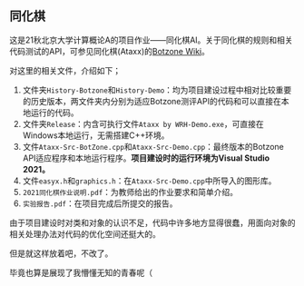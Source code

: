 ## **同化棋**

这是21秋北京大学计算概论A的项目作业——同化棋AI。关于同化棋的规则和相关代码测试的API，可参见同化棋(Ataxx)的[Botzone Wiki](https://wiki.botzone.org.cn/index.php?title=Ataxx)。

对这里的相关文件，介绍如下；

1) 文件夹`History-Botzone`和`History-Demo`：均为项目建设过程中相对比较重要的历史版本，两文件夹内分别为适应Botzone测评API的代码和可以直接在本地运行的代码。
2) 文件夹`Release`：内含可执行文件`Ataxx by WRH-Demo.exe`，可直接在Windows本地运行，无需搭建C++环境。
3) 文件`Ataxx-Src-BotZone.cpp`和`Ataxx-Src-Demo.cpp`：最终版本的Botzone API适应程序和本地运行程序。**项目建设时的运行环境为Visual Studio 2021。**
4) 文件`easyx.h`和`graphics.h`：在`Ataxx-Src-Demo.cpp`中所导入的图形库。
5) `2021同化棋作业说明.pdf`：为教师给出的作业要求和简单介绍。
6) `实验报告.pdf`：在项目完成后所提交的报告。

由于项目建设时对类和对象的认识不足，代码中许多地方显得很蠢，用面向对象的相关处理办法对代码的优化空间还挺大的。

但是就这样放着吧，不改了。

毕竟也算是展现了我懵懂无知的青春呢（
